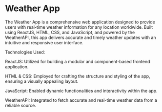 # Weather App

The Weather App is a comprehensive web application designed to provide users with real-time weather information for any location worldwide. Built using ReactJS, HTML, CSS, and JavaScript, and powered by the WeatherAPI, this app delivers accurate and timely weather updates with an intuitive and responsive user interface.

Technologies Used:

ReactJS:
Utilized for building a modular and component-based frontend application.

HTML & CSS: Employed for crafting the structure and styling of the app, ensuring a visually appealing layout.

JavaScript: Enabled dynamic functionalities and interactivity within the app.

WeatherAPI: Integrated to fetch accurate and real-time weather data from a reliable source.
